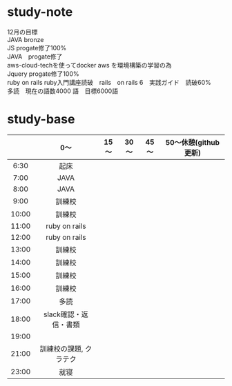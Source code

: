 # study-note
12月の目標　<br>
JAVA bronze <br>
JS progate修了100%<br>
JAVA　progate修了<br>
aws-cloud-techを使ってdocker aws を環境構築の学習の為<br>
Jquery progate修了100%<br>
ruby on rails ruby入門講座読破　rails　on rails 6　実践ガイド　読破60%<br>
多読　現在の語数4000 語　目標6000語


# study-base
||	0～|	15～|	30～|	45～| 50～休憩(github更新)  |
|:--:|:--:|:--:|:--:|:--:|:--:|
|6:30	|起床|
|7:00	|JAVA|
|8:00	|JAVA|
|9:00	|訓練校|
|10:00	|訓練校|
|11:00	|ruby on rails|
|12:00	|ruby on rails|
|13:00	|訓練校|
|14:00	|訓練校|
|15:00	|訓練校|
|16:00	|訓練校|
|17:00	|多読|
|18:00	|slack確認・返信・書類|
|19:00  ||
|21:00  |訓練校の課題,  クラテク|
|23:00	|就寝|
